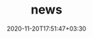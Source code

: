 ---
title: "news"
date: 2020-11-20T17:51:47+03:30
draft: false
headless: true

# all icons by [feathericons.com](https://https://feathericons.com//) are supported
show_news_icons: true
default_news_icon: "file-text"

num_news: 5

news_items:
- text: I, co-supervised with Professor Min Yang, lead an undergraduate team, with their project 'Zhu Yuan - Cybercrimial Asset Radar,' won the grand prize at the 18th 'Challenge Cup' National College Students’ Extracurricular Academic Science and Technology Works Contest(“挑战杯”全国大学生课外学术科技作品竞赛). This marks the best record in the history of our department.
  extra_text: "Oct 2023."
  date: 2023-10-27
- text: NSFC has awarded me a grant for the proposal titled "Iteration-Based Detection Method for Underground Mobile Applications". Grateful to NSFC!
  extra_text: "Aug 2023."
  date: 2023-08-23
- text: I have been awarded the Fudan Policy Advisory Research Support Program.
  extra_text: "Jul 2023."
  date: 2023-07-27
- text: Joined the Fudan Development Institute at Fudan University as a faculty member.
  extra_text: "Dec 2022."
  date: 2022-12-06
- text: Honored to receive the ACM SIGSAC China Doctoral Dissertation Award.
  extra_text: "Nov 2022."
  date: 2022-11-29
- text: "Presented our paper [Analyzing Ground-Truth Data of Mobile Gambling Scams](https://www.xiaojingliao.com/uploads/9/7/0/2/97024238/oakland22-gambling_scam_apps.pdf) at IEEE S&P(Oakland) 22!"
  extra_text: "May 2022."
  date: 2022-05-26
- text: "uccessfully defended my Ph.D. thesis! A significant milestone!"
  extra_text: "May 2022."
  date: 2022-05-18

# - text: "How to deploy in the era of cloud services?"
#   link: https://https://feathericons.com//
#   extra_text: "Software Engineering Daily Podcast, Feb. 2021."
#   date: 2022-11-20
# - text: "Past, present and future of decentralized computing"
#   link: https://https://feathericons.com//
#   extra_text: "The New York Times, Feb. 2020."
#   date: 2021-11-20
# - text: "How to give a communicative research talk?"
#   link: "/en/talks/how-to-give-a-communicative-research-talk/"
#   extra_text: "Software Engineering Daily Podcast, Jan. 2020."
#   icon: "youtube"
#   date: 2020-11-20
# - text: "The new era of software engineering"
#   link: https://https://feathericons.com//
#   extra_text: "Software Engineering Daily Podcast, Jan. 2020."
#   icon: "youtube"
#   date: 2020-11-20
# - text: "How to write a good paper?"
#   link: https://https://feathericons.com//
#   extra_text: "HotOS'19."
#   icon: "youtube"
#   date: 2020-11-20
---
